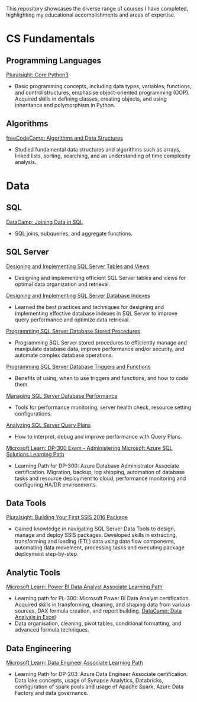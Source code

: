 This repository showcases the diverse range of courses I have completed, highlighting my educational accomplishments and areas of expertise.
# CS Fundamentals
## Programming Languages
[Pluralsight: Core Python3](https://app.pluralsight.com/library/courses/getting-started-python-core/)
- Basic programming concepts, including data types, variables, functions, and control structures, emphasise object-oriented programming (OOP). Acquired skills in defining classes, creating objects, and using inheritance and polymorphism in Python.

## Algorithms
[freeCodeCamp: Algorithms and Data Structures](https://youtu.be/8hly31xKli0)
- Studied fundamental data structures and algorithms such as arrays, linked lists, sorting, searching, and an understanding of time complexity analysis.

# Data
## SQL
[DataCamp: Joining Data in SQL](https://www.datacamp.com/statement-of-accomplishment/course/a38bc475d00115f0a66432652d9b434264f08bc5)
- SQL joins, subqueries, and aggregate functions.

## SQL Server
[Designing and Implementing SQL Server Tables and Views](https://app.pluralsight.com/library/courses/sqlserver-tables-view-designing-implementing/)
- Designing and implementing efficient SQL Server tables and views for optimal data organization and retrieval.

[Designing and Implementing SQL Server Database Indexes](https://app.pluralsight.com/library/courses/design-build-sql-server-indexes/)
- Learned the best practices and techniques for designing and implementing effective database indexes in SQL Server to improve query performance and optimize data retrieval.

[Programming SQL Server Database Stored Procedures](https://app.pluralsight.com/library/courses/sql-server-database-programming-stored-procedures/)
- Programming SQL Server stored procedures to efficiently manage and manipulate database data, improve performance and/or security, and automate complex database operations.

[Programming SQL Server Database Triggers and Functions](https://app.pluralsight.com/library/courses/program-sql-server-triggers-functions/)
- Benefits of using, when to use triggers and functions, and how to code them.

[Managing SQL Server Database Performance](https://app.pluralsight.com/library/courses/managing-sql-server-database-performance/)
- Tools for performance monitoring, server health check, resource setting configurations.

[Analyzing SQL Server Query Plans](https://app.pluralsight.com/library/courses/analyzing-sql-server-query-plans/)
- How to interpret, debug and improve performance with Query Plans.

[Microsoft Learn: DP-300 Exam - Administering Microsoft Azure SQL Solutions Learning Path](https://learn.microsoft.com/en-us/certifications/exams/dp-300/)
- Learning Path for DP-300: Azure Database Administrator Associate certification. Migration, backup, log shipping, automation of database tasks and resource deployment to cloud, performance monitoring and configuring HA/DR environments.

## Data Tools
[Pluralsight: Building Your First SSIS 2016 Package](https://app.pluralsight.com/library/courses/building-first-ssis-package/)
- Gained knowledge in navigating SQL Server Data Tools to design, manage and deploy SSIS packages. Developed skills in extracting, transforming and loading (ETL) data using data flow components, automating data movement, processing tasks and executing package deployment step-by-step.

## Analytic Tools
[Microsoft Learn: Power BI Data Analyst Associate Learning Path](https://learn.microsoft.com/en-us/certifications/power-bi-data-analyst-associate/)
- Learning path for PL-300: Microsoft Power BI Data Analyst certification. Acquired skills in transforming, cleaning, and shaping data from various sources, DAX formula creation, and report building.
[DataCamp: Data Analysis in Excel](https://www.datacamp.com/statement-of-accomplishment/course/e6b38d0cf53f87c1fa055556db6135228bc4d18d)
- Data organisation, cleaning, pivot tables, conditional formatting, and advanced formula techniques.

## Data Engineering
[Microsoft Learn: Data Engineer Associate Learning Path](https://learn.microsoft.com/en-us/certifications/azure-data-engineer/)
- Learning Path for DP-203: Azure Data Engineer Associate certification. Data lake concepts, usage of Synapse Analytics, Databricks, configuration of spark pools and usage of Apache Spark, Azure Data Factory and data governance.